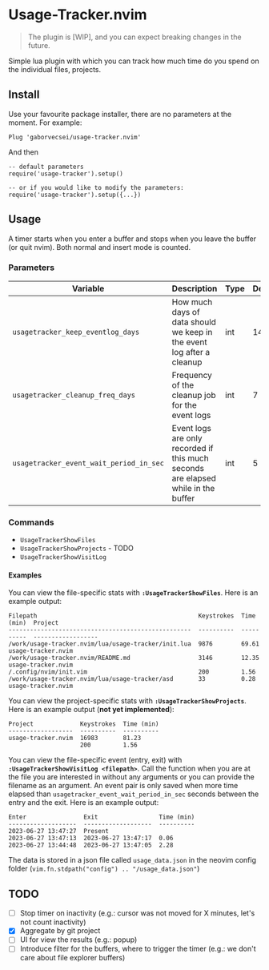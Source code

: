 # Usage-Tracker.nvim

> The plugin is [WIP], and you can expect breaking changes in the future.

Simple lua plugin with which you can track how much time do you spend on the individual files, projects.

## Install

Use your favourite package installer, there are no parameters at the moment. For example:

```
Plug 'gaborvecsei/usage-tracker.nvim'
```

And then

```
-- default parameters
require('usage-tracker').setup()

-- or if you would like to modify the parameters:
require('usage-tracker').setup({...})
```

## Usage

A timer starts when you enter a buffer and stops when you leave the buffer (or quit nvim).
Both normal and insert mode is counted.

### Parameters

| Variable                                | Description                                                                       | Type | Default |
|-----------------------------------------|-----------------------------------------------------------------------------------|------|---------|
| `usagetracker_keep_eventlog_days`       | How much days of data should we keep in the event log after a cleanup             | int  | 14      |
| `usagetracker_cleanup_freq_days`        | Frequency of the cleanup job for the event logs                                   | int  | 7       |
| `usagetracker_event_wait_period_in_sec` | Event logs are only recorded if this much seconds are elapsed while in the buffer | int  | 5       |

### Commands

- `UsageTrackerShowFiles`
- `UsageTrackerShowProjects` - TODO
- `UsageTrackerShowVisitLog`

#### Examples

You can view the file-specific stats with **`:UsageTrackerShowFiles`**. Here is an example output:

```
Filepath                                             Keystrokes  Time (min)  Project
---------------------------------------------------  ----------  ----------  ------------------
/work/usage-tracker.nvim/lua/usage-tracker/init.lua  9876        69.61       usage-tracker.nvim
/work/usage-tracker.nvim/README.md                   3146        12.35       usage-tracker.nvim
/.config/nvim/init.vim                               200         1.56
/work/usage-tracker.nvim/lua/usage-tracker/asd       33          0.28        usage-tracker.nvim
```

You can view the project-specific stats with **`:UsageTrackerShowProjects`**. Here is an example output (**not yet implemented**):

```
Project             Keystrokes  Time (min)
------------------  ----------  ----------
usage-tracker.nvim  16983       81.23
                    200         1.56
```

You can view the file-specific event (entry, exit) with **`:UsageTrackerShowVisitLog <filepath>`**.
Call the function when you are at the file you are interested in without any arguments or you can provide the filename as an argument.
An event pair is only saved when more time elapsed than `usagetracker_event_wait_period_in_sec` seconds between the entry and the exit.
Here is an example output:

```
Enter                Exit                 Time (min)
-------------------  -------------------  ----------
2023-06-27 13:47:27  Present                        
2023-06-27 13:47:13  2023-06-27 13:47:17  0.06      
2023-06-27 13:44:48  2023-06-27 13:47:05  2.28      
```

The data is stored in a json file called `usage_data.json` in the neovim config folder (`vim.fn.stdpath("config") .. "/usage_data.json"`)

## TODO

- [ ] Stop timer on inactivity (e.g.: cursor was not moved for X minutes, let's not count inactivity)
- [x] Aggregate by git project
- [ ] UI for view the results (e.g.: popup)
- [ ] Introduce filter for the buffers, where to trigger the timer (e.g.: we don't care about file explorer buffers)

